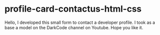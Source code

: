 # profile-card-contactus-html-css
Hello, I developed this small form to contact a developer profile. I took as a base a model on the DarkCode channel on Youtube. Hope you like it.
